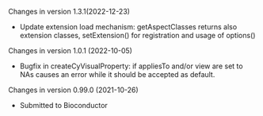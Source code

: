 Changes in version 1.3.1(2022-12-23)
+ Update extension load mechanism: getAspectClasses returns also extension classes, setExtension() for registration and usage of options()

Changes in version 1.0.1 (2022-10-05)
+ Bugfix in createCyVisualProperty: if appliesTo and/or view are set to NAs causes an error while it should be accepted as default.

Changes in version 0.99.0 (2021-10-26)
+ Submitted to Bioconductor